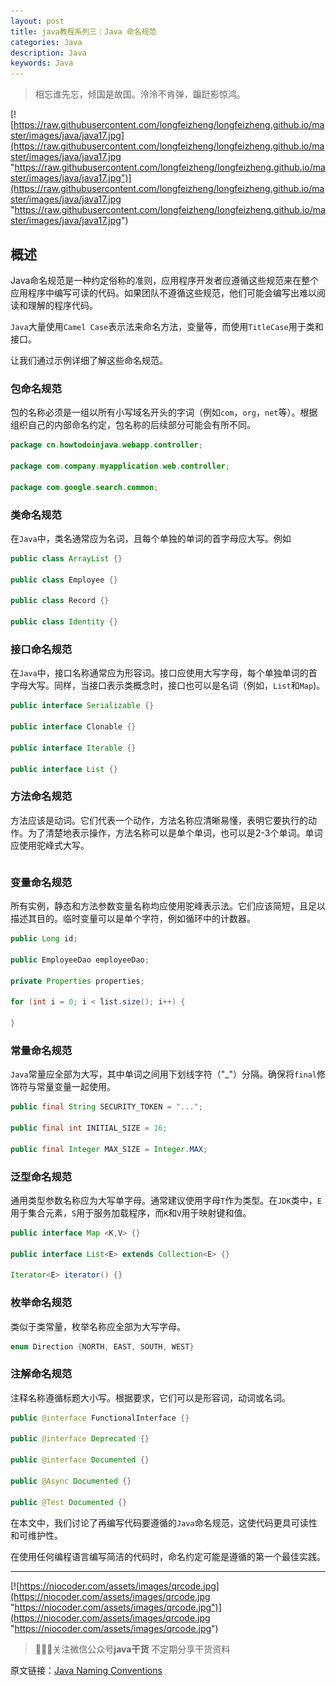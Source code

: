 ```yaml
---
layout: post
title: java教程系列三：Java 命名规范
categories: Java
description: Java
keywords: Java
---
```


> 相忘谁先忘，倾国是故国。泠泠不肯弹，蹁跹影惊鸿。

[![https://raw.githubusercontent.com/longfeizheng/longfeizheng.github.io/master/images/java/java17.jpg](https://raw.githubusercontent.com/longfeizheng/longfeizheng.github.io/master/images/java/java17.jpg "https://raw.githubusercontent.com/longfeizheng/longfeizheng.github.io/master/images/java/java17.jpg")](https://raw.githubusercontent.com/longfeizheng/longfeizheng.github.io/master/images/java/java17.jpg "https://raw.githubusercontent.com/longfeizheng/longfeizheng.github.io/master/images/java/java17.jpg")


## 概述

Java命名规范是一种约定俗称的准则，应用程序开发者应遵循这些规范来在整个应用程序中编写可读的代码。如果团队不遵循这些规范，他们可能会编写出难以阅读和理解的程序代码。

`Java`大量使用`Camel Case`表示法来命名方法，变量等，而使用`TitleCase`用于类和接口。

让我们通过示例详细了解这些命名规范。

### 包命名规范

包的名称必须是一组以所有小写域名开头的字词（例如`com`，`org`，`net`等）。根据组织自己的内部命名约定，包名称的后续部分可能会有所不同。

```java
package cn.howtodoinjava.webapp.controller;

package com.company.myapplication.web.controller;

package com.google.search.common;
```

### 类命名规范

在`Java`中，类名通常应为名词，且每个单独的单词的首字母应大写。例如

```java
public class ArrayList {}

public class Employee {}

public class Record {}

public class Identity {}
```

### 接口命名规范

在`Java`中，接口名称通常应为形容词。接口应使用大写字母，每个单独单词的首字母大写。同样，当接口表示类概念时，接口也可以是名词（例如，`List`和`Map`)。

```java
public interface Serializable {}

public interface Clonable {}

public interface Iterable {}

public interface List {}
```

### 方法命名规范

方法应该是动词。它们代表一个动作，方法名称应清晰易懂，表明它要执行的动作。为了清楚地表示操作，方法名称可以是单个单词，也可以是2-3个单词。单词应使用驼峰式大写。

```java
```

### 变量命名规范

所有实例，静态和方法参数变量名称均应使用驼峰表示法。它们应该简短，且足以描述其目的。临时变量可以是单个字符，例如循环中的计数器。

```java
public Long id;

public EmployeeDao employeeDao;

private Properties properties;

for (int i = 0; i < list.size(); i++) {

}
```

### 常量命名规范

`Java`常量应全部为大写，其中单词之间用下划线字符（"\_"）分隔。确保将`final`修饰符与常量变量一起使用。

```java
public final String SECURITY_TOKEN = "...";

public final int INITIAL_SIZE = 16;

public final Integer MAX_SIZE = Integer.MAX;
```

### 泛型命名规范

通用类型参数名称应为大写单字母。通常建议使用字母`T`作为类型。在`JDK`类中，`E`用于集合元素，`S`用于服务加载程序，而`K`和`V`用于映射键和值。

```java
public interface Map <K,V> {}

public interface List<E> extends Collection<E> {}

Iterator<E> iterator() {}
```

### 枚举命名规范

类似于类常量，枚举名称应全部为大写字母。

```java
enum Direction {NORTH, EAST, SOUTH, WEST}

```

### 注解命名规范

注释名称遵循标题大小写。根据要求，它们可以是形容词，动词或名词。

```java
public @interface FunctionalInterface {}

public @interface Deprecated {}

public @interface Documented {}

public @Async Documented {}

public @Test Documented {}

```

在本文中，我们讨论了再编写代码要遵循的`Java`命名规范，这使代码更具可读性和可维护性。

在使用任何编程语言编写简洁的代码时，命名约定可能是遵循的第一个最佳实践。

---
[![https://niocoder.com/assets/images/qrcode.jpg](https://niocoder.com/assets/images/qrcode.jpg "https://niocoder.com/assets/images/qrcode.jpg")](https://niocoder.com/assets/images/qrcode.jpg "https://niocoder.com/assets/images/qrcode.jpg")



> 🙂🙂🙂关注微信公众号**java干货**
不定期分享干货资料


原文链接：[Java Naming Conventions](https://howtodoinjava.com/java/basics/java-naming-conventions/)
